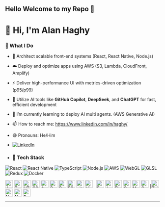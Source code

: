 ## Hello Welcome to my Repo 👋

<!--
**AlanHaghy/AlanHaghy** is a ✨ _special_ ✨ repository because its `README.md` (this file) appears on your GitHub profile.
-->
# 👋 Hi, I'm Alan Haghy

### 💼 What I Do
- 🧩 Architect scalable front-end systems (React, React Native, Node.js)
- ☁️ Deploy and optimize apps using AWS (S3, Lambda, CloudFront, Amplify)
- ⚡ Deliver high-performance UI with metrics-driven optimization (p95/p99)
- 🤖 Utilize AI tools like **GitHub Copilot**, **DeepSeek**, and **ChatGPT** for fast, efficient development
- 🌱 I’m currently learning to deploy AI multi agents. (AWS Generative AI) 
- 📫 How to reach me: https://www.linkedin.com/in/haghy/
- 😄 Pronouns: He/Him

- [![LinkedIn](https://img.shields.io/badge/LinkedIn-0077B5?style=flat-square&logo=linkedin&logoColor=white)](https://www.linkedin.com/in/haghy/)

- ### 🧠 Tech Stack
![React](https://img.shields.io/badge/-React-61DAFB?style=flat-square&logo=React&logoColor=000)
![React Native](https://img.shields.io/badge/-React%20Native-20232A?style=flat-square&logo=React&logoColor=61DAFB)
![TypeScript](https://img.shields.io/badge/-TypeScript-3178C6?style=flat-square&logo=typescript&logoColor=white)
![Node.js](https://img.shields.io/badge/-Node.js-43853D?style=flat-square&logo=node.js&logoColor=white)
![AWS](https://img.shields.io/badge/-AWS-232F3E?style=flat-square&logo=amazon-aws)
![WebGL](https://img.shields.io/badge/-WebGL-990000?style=flat-square&logo=webgl)
![GLSL](https://img.shields.io/badge/-GLSL-8A2BE2?style=flat-square)
![Redux](https://img.shields.io/badge/-Redux-764ABC?style=flat-square&logo=redux&logoColor=white)
![Docker](https://img.shields.io/badge/-Docker-2496ED?style=flat-square&logo=docker&logoColor=white)

<img src="https://img.shields.io/badge/JavaScript-282C34?logo=javascript&logoColor=F7DF1E" alt="JavaScript logo" title="JavaScript" height="25" />
<img src="https://img.shields.io/badge/TypeScript-282C34?logo=typescript&logoColor=3178C6" alt="TypeScript logo" title="TypeScript" height="25" />
<img src="https://img.shields.io/badge/HTML5-282C34?logo=html5&logoColor=E34F26" alt="HTML5 logo" title="HTML5" height="25" />
<img src="https://img.shields.io/badge/CSS3-282C34?logo=css3&logoColor=1572B6" alt="CSS3 logo" title="CSS3" height="25" />
<img src="https://img.shields.io/badge/Android-282C34?logo=android&logoColor=3DDC84" alt="Android logo" title="Android" height="25" />
<img src="https://img.shields.io/badge/React Native-282C34?logo=react&logoColor=61DAFB" alt="React Native logo" title="React Native" height="25" />
<img src="https://img.shields.io/badge/Redux-282C34?logo=redux&logoColor=764ABC" alt="Redux logo" title="Redux" height="25" />
<img src="https://img.shields.io/badge/ESLint-282C34?logo=eslint&logoColor=4B32C3" alt="ESLint logo" title="ESLint" height="25" />
<img src="https://img.shields.io/badge/git-282C34?logo=git&logoColor=F05032" alt="git logo" title="git" height="25" />
<img src="https://img.shields.io/badge/VS%20Code-282C34?logo=visual-studio-code&logoColor=007ACC" alt="Visual Studio Code logo" title="Visual Studio Code" height="25" />
&nbsp;
<img src="https://img.shields.io/badge/Fastlane-282C34?logo=fastlane&logoColor=00F200" alt="Fastlane logo" title="Fastlane" height="25" />
<img src="https://img.shields.io/badge/Jest-282C34?logo=jest&logoColor=C21325" alt="Jest logo" title="Jest" height="25" />
<img src="https://img.shields.io/badge/Flutter-282C34?logo=flutter&logoColor=02569B" alt="Flutter logo" title="Flutter" height="25" />
<img src="https://img.shields.io/badge/GraphQL-282C34?logo=graphql&logoColor=E10098" alt="GraphQL logo" title="GraphQL" height="25" />
<img src="https://img.shields.io/badge/MongoDB-282C34?logo=mongodb&logoColor=47A248" alt="MongoDB logo" title="MongoDB" height="25" />
<img src="https://img.shields.io/badge/Sass-282C34?logo=sass&logoColor=CC6699" alt="Sass logo" title="Sass" height="25" />
[<img src="https://img.shields.io/badge/Tailwind%20CSS-282C34?logo=tailwind-css&logoColor=38B2AC" alt="Tailwind CSS logo" title="Tailwind CSS" height="25" />
<img src="https://img.shields.io/badge/Node.js-282C34?logo=node.js&logoColor=339933" alt="Node.js logo" title="Node.js" height="25" />
<img src="https://img.shields.io/badge/Next.js-282C34?logo=next.js&logoColor=FFFFFF" alt="Next.js logo" title="Next.js" height="25" />
<img src="https://img.shields.io/badge/Express-282C34?logo=express&logoColor=FFFFFF" alt="Express.js logo" title="Express.js" height="25" />



---






